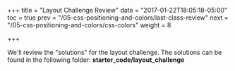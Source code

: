 +++
title = "Layout Challenge Review"
date = "2017-01-22T18:05:18-05:00"
toc = true
prev = "/05-css-positioning-and-colors/last-class-review"
next = "/05-css-positioning-and-colors/css-colors"
weight = 8

+++

We'll review the "solutions" for the layout challenge. The solutions can be found in the following folder: **starter_code/layout_challenge**
